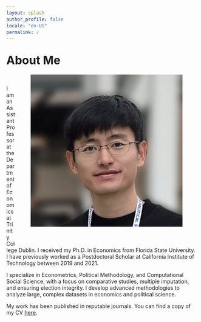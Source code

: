 ```yaml
---
layout: splash 
author_profile: false
locale: "en-US"
permalink: /
---
```



<br>
<span style="font-size: 30px; font-weight: bold;">About Me</span>
<br>

<div style="float: right; margin-top: 20px; margin-right: 40px; margin-bottom: 40px; margin-left: 40px;">
    <img src="assets/images/avatar.JPG" width="400px" style="display: block;">
</div>
<!-- <img src="assets/images/headshot.jpg" width="400px" class='center' align="right" />  -->
<br>
<br>

I am an Assistant Professor at the Department of Economics at Trinity College Dublin. I received my Ph.D. in Economics from Florida State University. I have previously worked as a Postdoctoral Scholar at California Institute of Technology between 2019 and 2021.

I specialize in Econometrics, Political Methodology, and Computational Social Science, with a focus on comparative studies, multiple imputation, and ensuring election integrity. I develop advanced methodologies to analyze large, complex datasets in economics and political science.

My work has been published in reputable journals. You can find a copy of my CV [here](/assets/files/cv.pdf).
